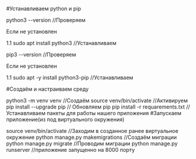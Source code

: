 #Устанавливаем python и pip

python3 --version //Проверяем

Если не установлен

1.1 sudo apt install python3 //Устанавливаем

pip3 --version //Проверяем

Если не установлен

1.1 sudo apt -y install python3-pip //Устанавливаем

#Создаём и настраиваем среду

python3 -m venv venv //Создаём
source venv/bin/activate //Активируем
pip install --upgrade pip // Обновляем pip
pip install -r requarements.txt // Устанавливаем пакеты для работы нашего приложения
#Запускаем приложение(из под виртуального окружения)

source venv/bin/activate //Заходим в созданное ранее виртуальное окружение
python manage.py makemigrations //Создаём миграции
python manage.py migrate //Проводим миграции
python manage.py runserver //приложение запущенно на 8000 порту

